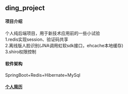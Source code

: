 ## ding_project

#### 项目介绍
个人纯后端项目，用于新技术应用前的一些小试验  
1.redis实现session、验证码共享  
2.离线版人脸识别(JNA调用虹软sdk接口，ehcache本地缓存)  
3.shiro权限控制  

#### 软件架构
SpringBoot+Redis+Hibernate+MySql

#### [个人简历](https://github.com/dingbingkun/ding_project/blob/master/%E7%AE%80%E5%8E%86.md)
